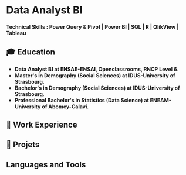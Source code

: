 # Data Analyst BI

#### Technical Skills : Power Query & Pivot | Power BI | SQL | R | QlikView | Tableau 

## 🎓 Education
- **Data Analyst BI at ENSAE-ENSAI, Openclassrooms, RNCP Level 6**.  
- **Master's in Demography (Social Sciences) at IDUS-University of Strasbourg**.  
- **Bachelor's in Demography (Social Sciences) at IDUS-University of Strasbourg**.  
- **Professional Bachelor's in Statistics (Data Science) at ENEAM-University of Abomey-Calavi**.  

## 💼 Work Experience

## 🚀 Projets 

## Languages and Tools

